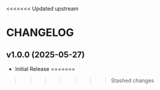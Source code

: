 <<<<<<< Updated upstream
# CHANGELOG

<!-- version list -->

## v1.0.0 (2025-05-27)

- Initial Release
=======
>>>>>>> Stashed changes
